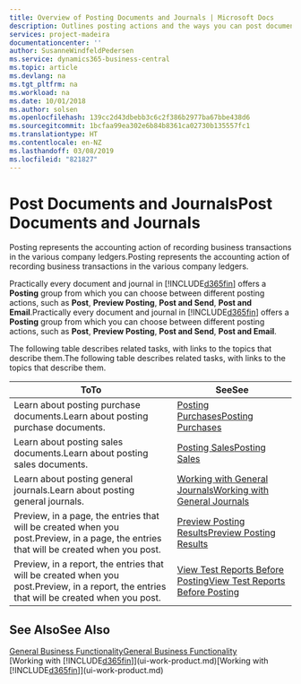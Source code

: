 ```yaml
---
title: Overview of Posting Documents and Journals | Microsoft Docs
description: Outlines posting actions and the ways you can post documents and journals.
services: project-madeira
documentationcenter: ''
author: SusanneWindfeldPedersen
ms.service: dynamics365-business-central
ms.topic: article
ms.devlang: na
ms.tgt_pltfrm: na
ms.workload: na
ms.date: 10/01/2018
ms.author: solsen
ms.openlocfilehash: 139cc2d43dbebb3c6c2f386b2977ba67bbe438d6
ms.sourcegitcommit: 1bcfaa99ea302e6b84b8361ca02730b135557fc1
ms.translationtype: HT
ms.contentlocale: en-NZ
ms.lasthandoff: 03/08/2019
ms.locfileid: "821827"
---
```

# <a name="post-documents-and-journals"></a><span data-ttu-id="fa018-103">Post Documents and Journals</span><span class="sxs-lookup"><span data-stu-id="fa018-103">Post Documents and Journals</span></span>
<span data-ttu-id="fa018-104">Posting represents the accounting action of recording business transactions in the various company ledgers.</span><span class="sxs-lookup"><span data-stu-id="fa018-104">Posting represents the accounting action of recording business transactions in the various company ledgers.</span></span>

<span data-ttu-id="fa018-105">Practically every document and journal in [!INCLUDE[d365fin](includes/d365fin_md.md)] offers a **Posting** group from which you can choose between different posting actions, such as **Post**, **Preview Posting**, **Post and Send**, **Post and Email**.</span><span class="sxs-lookup"><span data-stu-id="fa018-105">Practically every document and journal in [!INCLUDE[d365fin](includes/d365fin_md.md)] offers a **Posting** group from which you can choose between different posting actions, such as **Post**, **Preview Posting**, **Post and Send**, **Post and Email**.</span></span>

<span data-ttu-id="fa018-106">The following table describes related tasks, with links to the topics that describe them.</span><span class="sxs-lookup"><span data-stu-id="fa018-106">The following table describes related tasks, with links to the topics that describe them.</span></span>

| <span data-ttu-id="fa018-107">To</span><span class="sxs-lookup"><span data-stu-id="fa018-107">To</span></span> | <span data-ttu-id="fa018-108">See</span><span class="sxs-lookup"><span data-stu-id="fa018-108">See</span></span> |
| --- | --- |
| <span data-ttu-id="fa018-109">Learn about posting purchase documents.</span><span class="sxs-lookup"><span data-stu-id="fa018-109">Learn about posting purchase documents.</span></span> |[<span data-ttu-id="fa018-110">Posting Purchases</span><span class="sxs-lookup"><span data-stu-id="fa018-110">Posting Purchases</span></span>](ui-post-purchases.md) |
| <span data-ttu-id="fa018-111">Learn about posting sales documents.</span><span class="sxs-lookup"><span data-stu-id="fa018-111">Learn about posting sales documents.</span></span> |[<span data-ttu-id="fa018-112">Posting Sales</span><span class="sxs-lookup"><span data-stu-id="fa018-112">Posting Sales</span></span>](ui-post-sales.md) |
| <span data-ttu-id="fa018-113">Learn about posting general journals.</span><span class="sxs-lookup"><span data-stu-id="fa018-113">Learn about posting general journals.</span></span> |[<span data-ttu-id="fa018-114">Working with General Journals</span><span class="sxs-lookup"><span data-stu-id="fa018-114">Working with General Journals</span></span>](ui-work-general-journals.md) |
| <span data-ttu-id="fa018-115">Preview, in a page, the entries that will be created when you post.</span><span class="sxs-lookup"><span data-stu-id="fa018-115">Preview, in a page, the entries that will be created when you post.</span></span> |[<span data-ttu-id="fa018-116">Preview Posting Results</span><span class="sxs-lookup"><span data-stu-id="fa018-116">Preview Posting Results</span></span>](ui-how-preview-post-results.md) |
| <span data-ttu-id="fa018-117">Preview, in a report, the entries that will be created when you post.</span><span class="sxs-lookup"><span data-stu-id="fa018-117">Preview, in a report, the entries that will be created when you post.</span></span> |[<span data-ttu-id="fa018-118">View Test Reports Before Posting</span><span class="sxs-lookup"><span data-stu-id="fa018-118">View Test Reports Before Posting</span></span>](ui-how-view-test-reports-posting.md) |

## <a name="see-also"></a><span data-ttu-id="fa018-119">See Also</span><span class="sxs-lookup"><span data-stu-id="fa018-119">See Also</span></span>
[<span data-ttu-id="fa018-120">General Business Functionality</span><span class="sxs-lookup"><span data-stu-id="fa018-120">General Business Functionality</span></span>](ui-across-business-areas.md)  
<span data-ttu-id="fa018-121">[Working with [!INCLUDE[d365fin](includes/d365fin_md.md)]](ui-work-product.md)</span><span class="sxs-lookup"><span data-stu-id="fa018-121">[Working with [!INCLUDE[d365fin](includes/d365fin_md.md)]](ui-work-product.md)</span></span>

